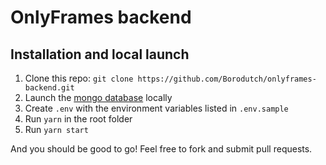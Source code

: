 # OnlyFrames backend

## Installation and local launch

1. Clone this repo: `git clone https://github.com/Borodutch/onlyframes-backend.git`
2. Launch the [mongo database](https://www.mongodb.com/) locally
3. Create `.env` with the environment variables listed in `.env.sample`
4. Run `yarn` in the root folder
5. Run `yarn start`

And you should be good to go! Feel free to fork and submit pull requests.
